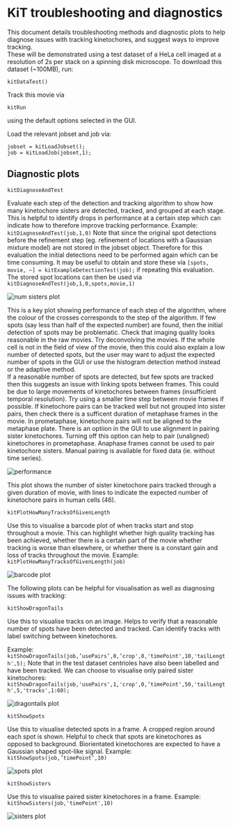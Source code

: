 # KiT troubleshooting and diagnostics

This document details troubleshooting methods and diagnostic plots to help diagnose issues with tracking kinetochores, and suggest ways to improve tracking.  
These will be demonstrated using a test dataset of a HeLa cell imaged at a resolution of 2s per stack on a spinning disk microscope. To download this dataset (~100MB), run:
```
kitDataTest()
```

Track this movie via 
```
kitRun
```
using the default options selected in the GUI. 

Load the relevant jobset and job via:
```
jobset = kitLoadJobset();
job = kitLoadJob(jobset,1);
```

## Diagnostic plots


```
kitDiagnoseAndTest
```
Evaluate each step of the detection and tracking algorithm to show how many kinetochore sisters are detected, tracked, and grouped at each stage. 
This is helpful to identify drops in performance at a certain step which can indicate how to therefore improve tracking performance. 
Example: `kitDiagnoseAndTest(job,1,0)`
Note that since the original spot detections before the refinement step (eg. refinement of locations with a Gaussian mixture model) are not stored in the jobset object. Therefore for this evaluation the initial detections need to be performed again which can be time consuming.
It may be useful to obtain and store these via `[spots, movie, ~] = kitExampleDetectionTest(job);` if repeating this evaluation. The stored spot locations can then be used via `kitDiagnoseAndTest(job,1,0,spots,movie,1)`  

![num sisters plot](images/NumSisters.png)

This is a key plot showing performance of each step of the algorithm, where the colour of the crosses corresponds to the step of the algorithm. 
If few spots (say less than half of the expected number) are found, then the initial detection of spots may be problematic. Check that imaging quality looks reasonable in the raw movies. Try deconvolving the movies. If the whole cell is not in the field of view of the movie, then this could also explain a low number of detected spots, but the user may want to adjust the expected number of spots in the GUI or use the histogram detection method instead or the adaptive method.  
If a reasonable number of spots are detected, but few spots are tracked then this suggests an issue with linking spots between frames. This could be due to large movements of kinetochores between frames (insufficient temporal resolution). Try using a smaller time step between movie frames if possible.
If kinetochore pairs can be tracked well but not grouped into sister pairs, then check there is a sufficent duration of metaphase frames in the movie. In prometaphase, kinetochore pairs will not be aligned to the metaphase plate. There is an optiion in the GUI to use alignment in pairing sister kinetochores. Turning off this option can help to pair (unaligned) kinetochores in prometaphase. Anaphase frames cannot be used to pair kinetochore sisters. Manual pairing is available for fixed data (ie. without time series).   

![performance](images/Performance.png)

This plot shows the number of sister kinetochore pairs tracked through a given duration of movie, with lines to indicate the expected number of kinetochore pairs in human cells (46). 

```
kitPlotHowManyTracksOfGivenLength
```
Use this to visualise a barcode plot of when tracks start and stop throughout a movie. This can highlight whether high quality tracking has been achieved, whether there is a certain part of the movie whether tracking is worse than elsewhere, or whether there is a constant gain and loss of tracks throughout the movie.
Example: `kitPlotHowManyTracksOfGivenLength(job)`

![barcode plot](images/Barcode.png)


The following plots can be helpful for visualisation as well as diagnosing issues with tracking:
```
kitShowDragonTails
```
Use this to visualise tracks on an image. Helps to verify that a reasonable number of spots have been detected and tracked. Can identify tracks with label switching between kinetochores. 

Example: `kitShowDragonTails(job,’usePairs’,0,’crop',0,'timePoint',10,'tailLength',5);` Note that in the test dataset centrioles have also been labelled and have been tracked. We can choose to visualise only paired sister kinetochores: `kitShowDragonTails(job,'usePairs',1,'crop',0,‘timePoint',50,'tailLength',5,'tracks',1:60);`

![dragontails plot](images/Dragontails.png)

```
kitShowSpots
```
Use this to visualise detected spots in a frame. A cropped region around each spot is shown. Helpful to check that spots are kinetochores as opposed to background. Biorientated kinetochores are expected to have a Gaussian shaped spot-like signal. 
Example: `kitShowSpots(job,’timePoint’,10)`

![spots plot](images/ShowSpots.png)

```
kitShowSisters
```
Use this to visualise paired sister kinetochores in a frame.
Example: `kitShowSisters(job,'timePoint',10)`

![sisters plot](images/ShowSisters.png)





